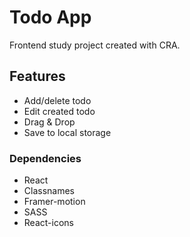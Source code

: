 # Todo App

Frontend study project created with CRA.

## Features

* Add/delete todo
* Edit created todo
* Drag & Drop
* Save to local storage

### Dependencies

- React
- Classnames
- Framer-motion
- SASS
- React-icons
